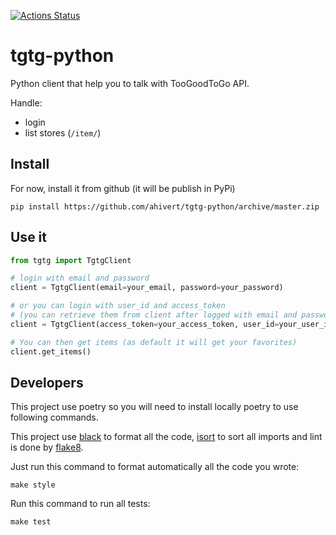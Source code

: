 [![Actions Status](https://github.com/ahivert/tgtg-python/workflows/CI/badge.svg)](https://github.com/ahivert/tgtg-python/actions)

# tgtg-python

Python client that help you to talk with TooGoodToGo API.

Handle:
- login
- list stores (`/item/`)

## Install

For now, install it from github (it will be publish in PyPi)

```
pip install https://github.com/ahivert/tgtg-python/archive/master.zip
```

## Use it

```python
from tgtg import TgtgClient

# login with email and password
client = TgtgClient(email=your_email, password=your_password)

# or you can login with user_id and access_token
# (you can retrieve them from client after logged with email and password)
client = TgtgClient(access_token=your_access_token, user_id=your_user_id)

# You can then get items (as default it will get your favorites)
client.get_items()

```

## Developers

This project use poetry so you will need to install locally poetry to use following
commands.

This project use [black](https://github.com/psf/black) to format all the code,
[isort](https://github.com/timothycrosley/isort) to sort all imports and
lint is done by [flake8](https://github.com/PyCQA/flake8).

Just run this command to format automatically all the code you wrote:
```
make style
```

Run this command to run all tests:
```
make test
```
